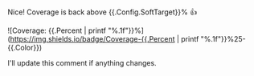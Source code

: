 Nice! Coverage is back above {{.Config.SoftTarget}}% 👍 

![Coverage: {{.Percent | printf "%.1f"}}%](https://img.shields.io/badge/Coverage-{{.Percent | printf "%.1f"}}%25-{{.Color}})

I'll update this comment if anything changes.
